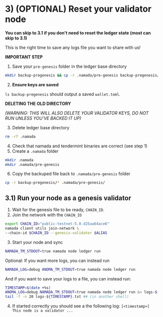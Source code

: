 # 3) (OPTIONAL) Reset your validator node
**You can skip to 3.1 if you don't need to reset the ledger state (most can skip to 3.1)**

This is the right time to save any logs file you want to share with us!

**IMPORTANT STEP**

1. Save your `pre-genesis` folder in the ledger base directory

```bash
mkdir backup-pregenesis && cp -r .namada/pre-genesis backup-pregenesis/
```

2. **Ensure keys are saved**

`ls backup-pregenesis` should output a saved `wallet.toml`.

**DELETING THE OLD DIRECTORY**

*(WARNING: THIS WILL ALSO DELETE YOUR VALIDATOR KEYS, DO NOT RUN UNLESS YOU'VE BACKED IT UP)*

3. Delete ledger base directory 
```bash
rm -rf .namada
```
4. Check that namada and tendermint binaries are correct (see step 1)
5. Create a `.namada` folder
```bash
mkdir .namada
mkdir .namada/pre-genesis
```
6. Copy the backuped file back to `.namada/pre-genesis` folder
```bash
cp -r backup-pregenesis/* .namada/pre-genesis/
```

## 3.1) Run your node as a genesis validator

1. Wait for the genesis file to be ready, `CHAIN_ID`.
2. Join the network with the `CHAIN_ID`
``` bash
export CHAIN_ID="public-testnet-5.0.d25aa64ace6"
namada client utils join-network \
--chain-id $CHAIN_ID --genesis-validator $ALIAS
```

3. Start your node and sync
```bash
NAMADA_TM_STDOUT=true namada node ledger run
```
Optional: If you want more logs, you can instead run
```bash
NAMADA_LOG=debug ANOMA_TM_STDOUT=true namada node ledger run
```
And if you want to save your logs to a file, you can instead run:
```bash
TIMESTAMP=$(date +%s)
ANOMA_LOG=debug NAMADA_TM_STDOUT=true namada node ledger run &> logs-${TIMESTAMP}.txt
tail -f -n 20 logs-${TIMESTAMP}.txt ## (in another shell)
```
4. If started correctly you should see a the following log:
`[<timestamp>] This node is a validator ...`
    